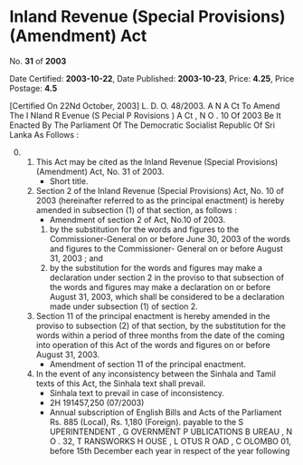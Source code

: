# Inland Revenue (Special Provisions) (Amendment) Act

No. **31** of **2003**

Date Certified: **2003-10-22**, Date Published: **2003-10-23**, Price: **4.25**, Price Postage: **4.5**

[Certified On 22Nd October, 2003]
L. D. O. 48/2003.
A N  A Ct   To   Amend   The  I Nland  R Evenue  (S Pecial  P Rovisions ) A Ct , N O . 10  Of  2003
Be It Enacted By The Parliament Of The Democratic Socialist Republic Of Sri Lanka As Follows :

0. 
    1. This Act may be cited as the Inland Revenue (Special Provisions) (Amendment) Act, No. 31 of 2003.
        - Short title.
    2. Section 2 of the Inland Revenue (Special Provisions) Act, No. 10 of 2003 (hereinafter referred to as the principal enactment) is hereby amended in subsection   (1) of that section, as follows :
        - Amendment of section 2 of Act, No.10 of 2003.
        1. by the substitution for the words and figures to the Commissioner-General on or before June 30, 2003 of the words and figures  to the Commissioner- General on or before August 31, 2003 ; and
        2. by the substitution for the words and figures may make a declaration under section 2 in the proviso to that subsection of the words and figures may make a declaration on or before August 31, 2003, which shall be considered to be a declaration made under subsection (1) of section 2.
    3. Section 11 of the principal enactment is hereby amended in the proviso to subsection (2) of that section, by the substitution for the words within a period of three months from the date of the coming into operation of this Act of the words and figures on or before August 31, 2003.
        - Amendment of section 11 of the principal enactment.
    4. In the event of any inconsistency between the Sinhala and Tamil texts of this Act, the Sinhala text shall prevail.
        - Sinhala text to prevail in case of inconsistency.
        - 2H 191457,250 (07/2003)
        - Annual subscription of English Bills and Acts of the Parliament Rs. 885 (Local), Rs. 1,180 (Foreign). payable to the S UPERINTENDENT , G OVERNMENT  P UBLICATIONS  B UREAU , N O . 32, T RANSWORKS H OUSE , L OTUS  R OAD , C OLOMBO  01, before 15th December each year in respect of the year following